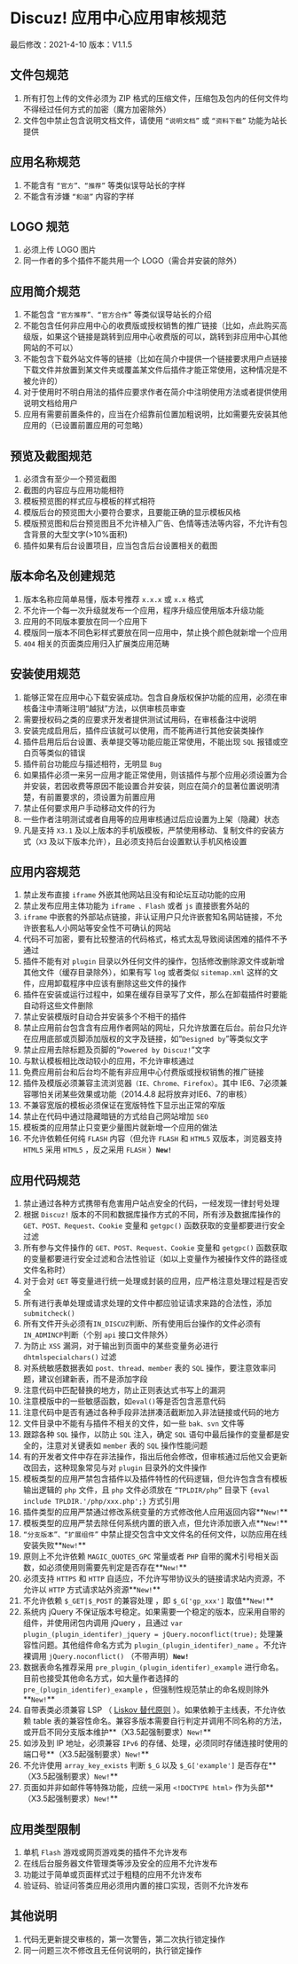 # Discuz! 应用中心应用审核规范
最后修改：2021-4-10 版本：V1.1.5 

## 文件包规范
1. 所有打包上传的文件必须为 ZIP 格式的压缩文件，压缩包及包内的任何文件均不得经过任何方式的加密（魔方加密除外）
1. 文件包中禁止包含说明文档文件，请使用 `“说明文档”` 或 `“资料下载”` 功能为站长提供

## 应用名称规范
1. 不能含有 `“官方”、“推荐”` 等类似误导站长的字样
1. 不能含有涉嫌 `“和谐”` 内容的字样

## LOGO 规范
1. 必须上传 LOGO 图片
1. 同一作者的多个插件不能共用一个 LOGO（需合并安装的除外）

## 应用简介规范
1. 不能包含 `“官方推荐”、“官方合作”` 等类似误导站长的介绍
1. 不能包含任何非应用中心的收费版或授权销售的推广链接（比如，点此购买高级版，如果这个链接是跳转到应用中心收费版的可以，跳转到非应用中心其他网站的不可以）
1. 不能包含下载外站文件等的链接（比如在简介中提供一个链接要求用户点链接下载文件并放置到某文件夹或覆盖某文件后插件才能正常使用，这种情况是不被允许的）
1. 对于使用时不明白用法的插件应要求作者在简介中注明使用方法或者提供使用说明文档给用户
1. 应用有需要前置条件的，应当在介绍靠前位置加粗说明，比如需要先安装其他应用的（已设置前置应用的可忽略）

## 预览及截图规范
1. 必须含有至少一个预览截图
1. 截图的内容应与应用功能相符
1. 模板预览图的样式应与模板的样式相符
1. 模版后台的预览图大小要符合要求，且要能正确的显示模板风格
1. 模版预览图和后台预览图且不允许植入广告、色情等违法等内容，不允许有包含背景的大型文字(>10%面积)
1. 插件如果有后台设置项目，应当包含后台设置相关的截图

## 版本命名及创建规范
1. 版本名称应简单易懂，版本号推荐 `x.x.x` 或 `x.x` 格式
1. 不允许一个每一次升级就发布一个应用，程序升级应使用版本升级功能
1. 应用的不同版本要放在同一个应用下
1. 模版同一版本不同色彩样式要放在同一应用中，禁止换个颜色就新增一个应用
1. `404` 相关的页面类应用归入扩展类应用范畴

## 安装使用规范
1. 能够正常在应用中心下载安装成功。包含自身版权保护功能的应用，必须在审核备注中清晰注明“越狱”方法，以供审核员审查
1. 需要授权码之类的应要求开发者提供测试试用码，在审核备注中说明
1. 安装完成启用后，插件应该就可以使用，而不能再进行其他安装类操作
1. 插件启用后后台设置、表单提交等功能应能正常使用，不能出现 `SQL` 报错或空白页等类似的错误
1. 插件前台功能应与描述相符，无明显 `Bug`
1. 如果插件必须一来另一应用才能正常使用，则该插件与那个应用必须设置为合并安装，若因收费等原因不能设置合并安装，则应在简介的显著位置说明清楚，有前置要求的，须设置为前置应用
1. 禁止任何要求用户手动移动文件的行为
1. 一些作者注明测试或者自用等的应用审核通过后应设置为上架（隐藏）状态
1. 凡是支持 `X3.1` 及以上版本的手机版模板，严禁使用移动、复制文件的安装方式（`X3` 及以下版本允许），且必须支持后台设置默认手机风格设置

## 应用内容规范
1. 禁止发布直接 `iframe` 外嵌其他网站且没有和论坛互动功能的应用
1. 禁止发布应用主体功能为 `iframe 、Flash` 或者 `js` 直接嵌套外站的
1. `iframe` 中嵌套的外部站点链接，非认证用户只允许嵌套知名网站链接，不允许嵌套私人小网站等安全性不可确认的网站
1. 代码不可加密，要有比较整洁的代码格式，格式太乱导致阅读困难的插件不予通过
1. 插件不能有对 `plugin` 目录以外任何文件的操作，包括修改删除源文件或新增其他文件（缓存目录除外），如果有写 `log` 或者类似 `sitemap.xml` 这样的文件，应用卸载程序中应该有删除这些文件的操作
1. 插件在安装或运行过程中，如果在缓存目录写了文件，那么在卸载插件时要能自动将这些文件删除
1. 禁止安装模版时自动合并安装多个不相干的插件
1. 禁止应用前台包含含有应用作者网站的网址，只允许放置在后台。前台只允许在应用底部或页脚添加版权的文字及链接，如“`Designed by`”等类似文字
1. 禁止应用去除标题及页脚的“`Powered by Discuz!`”文字
1. 与默认模板相比改动较小的应用，不允许审核通过
1. 免费应用前台和后台均不能有非应用中心付费版或授权销售的推广链接
1. 插件及模版必须兼容主流浏览器`（IE、Chrome、Firefox）`。其中 IE6、7必须兼容哪怕关闭某些效果或功能（2014.4.8 起将放弃对IE6、7的审核） 
1. 不兼容宽版的模板必须保证在宽版特性下显示出正常的窄版 
1. 禁止在代码中通过隐藏暗链的方式给自己网站增加 `SEO`
1. 模板类的应用禁止只变更少量图片就新增一个应用的做法 
1. 不允许依赖任何纯 `FLASH` 内容（但允许 `FLASH` 和 `HTML5` 双版本，浏览器支持 `HTML5` 采用 `HTML5` ，反之采用 `FLASH` ）**`New!`**

## 应用代码规范
1. 禁止通过各种方式携带有危害用户站点安全的代码，一经发现一律封号处理
1. 根据 `Discuz!` 版本的不同和数据库操作方式的不同，所有涉及数据库操作的 `GET、POST、Request、Cookie` 变量和 `getgpc()` 函数获取的变量都要进行安全过滤
1. 所有参与文件操作的 `GET、POST、Request、Cookie` 变量和 `getgpc()` 函数获取的变量都要进行安全过滤和合法性验证（如以上变量作为被操作文件的路径或文件名称时）
1. 对于会对 `GET` 等变量进行统一处理或封装的应用，应严格注意处理过程是否安全
1. 所有进行表单处理或请求处理的文件中都应验证请求来路的合法性，添加`submitcheck()`
1. 所有文件开头必须有`IN_DISCUZ`判断、所有使用后台操作的文件必须有`IN_ADMINCP`判断（个别 `api` 接口文件除外）
1. 为防止 `XSS` 漏洞，对于输出到页面中的某些变量务必进行 `dhtmlspecialchars()` 过滤
1. 对系统敏感数据表如 `post、thread、member` 表的 `SQL` 操作，要注意效率问题，建议创建新表，而不是添加字段
1. 注意代码中匹配替换的地方，防止正则表达式书写上的漏洞
1. 注意模版中的一些敏感函数，如`eval()`等是否包含恶意代码
1. 注意代码中是否有通过各种手段非法拼凑活截断加入非法链接或代码的地方
1. 文件目录中不能有与插件不相关的文件，如一些 `bak、svn` 文件等
1. 跟踪各种 `SQL` 操作，以防止 `SQL` 注入，确定 `SQL` 语句中最后操作的变量都是安全的，注意对关键表如 `member` 表的 `SQL` 操作性能问题
1. 有的开发者文件中存在非法操作，指出后他会修改，但审核通过后他又会更新改回去，这种现象常见与对 `plugin` 目录外的文件操作
1. 模板类型的应用严禁包含插件以及插件特性的代码逻辑，但允许包含含有模板输出逻辑的 `php` 文件，且 `php` 文件必须放在 `“TPLDIR/php”` 目录下 `{eval include TPLDIR.'/php/xxx.php';}` 方式引用
1. 插件类型的应用严禁通过修改系统变量的方式修改他人应用返回内容**`New!`**
1. 模板类型的应用严禁去除任何系统内置的嵌入点，但允许添加嵌入点**`New!`**
1. `“分支版本”、“扩展组件”` 中禁止提交包含中文文件名的任何文件，以防应用在线安装失败**`New!`**
1. 原则上不允许依赖 `MAGIC_QUOTES_GPC` 常量或者 `PHP` 自带的魔术引号相关函数，如必须使用则需要先判定是否存在**`New!`**
1. 必须支持 `HTTPS` 和 `HTTP` 自适应，不允许写带协议头的链接请求站内资源，不允许以 `HTTP` 方式请求站外资源**`New!`**
1. 不允许依赖 `$_GET|$_POST` 的兼容处理 ，即 `$_G['gp_xxx']` 取值**`New!`**
1. 系统内 jQuery 不保证版本号稳定。如果需要一个稳定的版本，应采用自带的组件，并使用闭包内调用 jQuery ，且通过 `var plugin_(plugin_identifer)_jquery = jQuery.noconflict(true);` 处理兼容性问题。其他组件命名方式为 `plugin_(plugin_identifer)_name` 。不允许裸调用 `jQuery.noconflict()` （不带声明）**`New!`**
1. 数据表命名推荐采用 `pre_plugin_(plugin_identifer)_example` 进行命名。目前也接受其他命名方式，如大量作者选择的 `pre_(plugin_identifer)_example` ，但强制性规范禁止的命名规则除外**`New!`**
1. 自带表类必须兼容 LSP （ [Liskov 替代原则](https://php.watch/articles/php-lsp) ）。如果依赖于主线表，不允许依赖 table 表的兼容性命名。兼容多版本需要自行判定并调用不同名称的方法，或开启不同分支版本维护**（X3.5起强制要求）`New!`**
1. 如涉及到 IP 地址，必须兼容 `IPv6` 的存储、处理，必须同时存储连接时使用的端口号**（X3.5起强制要求）`New!`**
1. 不允许使用 `array_key_exists` 判断 `$_G` 以及 `$_G['example']` 是否存在**（X3.5起强制要求）`New!`**
1. 页面如并非如邮件等特殊功能，应统一采用 `<!DOCTYPE html>` 作为头部**（X3.5起强制要求）`New!`**

## 应用类型限制
1. 单机 `Flash` 游戏或网页游戏类的插件不允许发布
1. 在线后台服务器文件管理类等涉及安全的应用不允许发布
1. 功能过于简单或页面样式过于粗糙的应用不允许发布
1. 验证码、验证问答类应用必须用内置的接口实现，否则不允许发布

## 其他说明
1. 代码无更新提交审核的，第一次警告，第二次执行锁定操作
1. 同一问题三次不修改且无任何说明的，执行锁定操作

